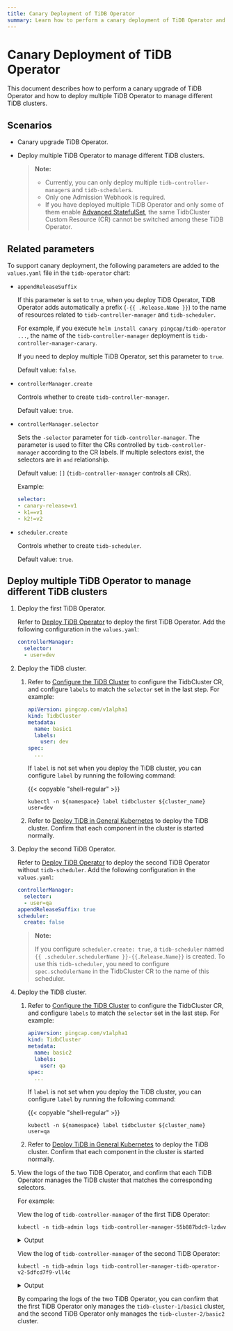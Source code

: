 ```yaml
---
title: Canary Deployment of TiDB Operator
summary: Learn how to perform a canary deployment of TiDB Operator and how to deploy multiple TiDB Operator to manage different TiDB clusters.
---
```


# Canary Deployment of TiDB Operator

This document describes how to perform a canary upgrade of TiDB Operator and how to deploy multiple TiDB Operator to manage different TiDB clusters.

## Scenarios

- Canary upgrade TiDB Operator.
- Deploy multiple TiDB Operator to manage different TiDB clusters.

    > **Note:**
    >
    > - Currently, you can only deploy multiple `tidb-controller-manager`s and `tidb-scheduler`s.
    > - Only one Admission Webhook is required.
    > - If you have deployed multiple TiDB Operator and only some of them enable [Advanced StatefulSet](advanced-statefulset.md), the same TidbCluster Custom Resource (CR) cannot be switched among these TiDB Operator.

## Related parameters

To support canary deployment, the following parameters are added to the `values.yaml` file in the `tidb-operator` chart:

- `appendReleaseSuffix`

    If this parameter is set to `true`, when you deploy TiDB Operator, TiDB Operator adds automatically a prefix (`-{{ .Release.Name }}`) to the name of resources related to `tidb-controller-manager` and `tidb-scheduler`.

    For example, if you execute `helm install canary pingcap/tidb-operator ...`, the name of the `tidb-controller-manager` deployment is `tidb-controller-manager-canary`.

    If you need to deploy multiple TiDB Operator, set this parameter to `true`.

    Default value: `false`.

- `controllerManager.create`

    Controls whether to create `tidb-controller-manager`.

    Default value: `true`.

- `controllerManager.selector`

    Sets the `-selector` parameter for `tidb-controller-manager`. The parameter is used to filter the CRs controlled by `tidb-controller-manager` according to the CR labels. If multiple selectors exist, the selectors are in `and` relationship.

    Default value: `[]` (`tidb-controller-manager` controls all CRs).

    Example:

    ```yaml
    selector:
    - canary-release=v1
    - k1==v1
    - k2!=v2
    ```

- `scheduler.create`

    Controls whether to create `tidb-scheduler`.

    Default value: `true`.

## Deploy multiple TiDB Operator to manage different TiDB clusters

1. Deploy the first TiDB Operator.

    Refer to [Deploy TiDB Operator](deploy-tidb-operator.md) to deploy the first TiDB Operator. Add the following configuration in the `values.yaml`:

    ```yaml
    controllerManager:
      selector:
      - user=dev
    ```

2. Deploy the TiDB cluster.

    1. Refer to [Configure the TiDB Cluster](configure-a-tidb-cluster.md) to configure the TidbCluster CR, and configure `labels` to match the `selector` set in the last step. For example:

        ```yaml
        apiVersion: pingcap.com/v1alpha1
        kind: TidbCluster
        metadata:
          name: basic1
          labels:
            user: dev
        spec:
          ...
        ```

        If `label` is not set when you deploy the TiDB cluster, you can configure `label` by running the following command:

        {{< copyable "shell-regular" >}}

        ```shell
        kubectl -n ${namespace} label tidbcluster ${cluster_name} user=dev
        ```

    2. Refer to [Deploy TiDB in General Kubernetes](deploy-on-general-kubernetes.md) to deploy the TiDB cluster. Confirm that each component in the cluster is started normally.

3. Deploy the second TiDB Operator.

    Refer to [Deploy TiDB Operator](deploy-tidb-operator.md) to deploy the second TiDB Operator without `tidb-scheduler`. Add the following configuration in the `values.yaml`:

    ```yaml
    controllerManager:
      selector:
      - user=qa
    appendReleaseSuffix: true
    scheduler:
      create: false
    ```

    > **Note:**
    >
    > If you configure `scheduler.create: true`, a `tidb-scheduler` named `{{ .scheduler.schedulerName }}-{{.Release.Name}}` is created. To use this `tidb-scheduler`, you need to configure `spec.schedulerName` in the TidbCluster CR to the name of this scheduler.

4. Deploy the TiDB cluster.

    1. Refer to [Configure the TiDB Cluster](configure-a-tidb-cluster.md) to configure the TidbCluster CR, and configure `labels` to match the `selector` set in the last step. For example:

        ```yaml
        apiVersion: pingcap.com/v1alpha1
        kind: TidbCluster
        metadata:
          name: basic2
          labels:
            user: qa
        spec:
          ...
        ```

        If `label` is not set when you deploy the TiDB cluster, you can configure `label` by running the following command:

        {{< copyable "shell-regular" >}}

        ```shell
        kubectl -n ${namespace} label tidbcluster ${cluster_name} user=qa
        ```

    2. Refer to [Deploy TiDB in General Kubernetes](deploy-on-general-kubernetes.md) to deploy the TiDB cluster. Confirm that each component in the cluster is started normally.

5. View the logs of the two TiDB Operator, and confirm that each TiDB Operator manages the TiDB cluster that matches the corresponding selectors.

    For example:

    View the log of `tidb-controller-manager` of the first TiDB Operator:

    ```shell
    kubectl -n tidb-admin logs tidb-controller-manager-55b887bdc9-lzdwv
    ```

    <details>
    <summary>Output</summary>
    <pre><code>
    ...
    I0113 02:50:13.195779       1 main.go:69] FLAG: --selector="user=dev"
    ...
    I0113 02:50:32.409378       1 tidbcluster_control.go:69] TidbCluster: [tidb-cluster-1/basic1] updated successfully
    I0113 02:50:32.773635       1 tidbcluster_control.go:69] TidbCluster: [tidb-cluster-1/basic1] updated successfully
    I0113 02:51:00.294241       1 tidbcluster_control.go:69] TidbCluster: [tidb-cluster-1/basic1] updated successfully
    </code></pre>
    </details>

    View the log of `tidb-controller-manager` of the second TiDB Operator:

    ```shell
    kubectl -n tidb-admin logs tidb-controller-manager-tidb-operator-v2-5dfcd7f9-vll4c
    ```

    <details>
    <summary>Output</summary>
    <pre><code>
    ...
    I0113 02:50:13.195779       1 main.go:69] FLAG: --selector="user=qa"
    ...
    I0113 03:38:43.859387       1 tidbcluster_control.go:69] TidbCluster: [tidb-cluster-2/basic2] updated successfully
    I0113 03:38:45.060028       1 tidbcluster_control.go:69] TidbCluster: [tidb-cluster-2/basic2] updated successfully
    I0113 03:38:46.261045       1 tidbcluster_control.go:69] TidbCluster: [tidb-cluster-2/basic2] updated successfully
    </code></pre>
    </details>

    By comparing the logs of the two TiDB Operator, you can confirm that the first TiDB Operator only manages the `tidb-cluster-1/basic1` cluster, and the second TiDB Operator only manages the `tidb-cluster-2/basic2` cluster.

